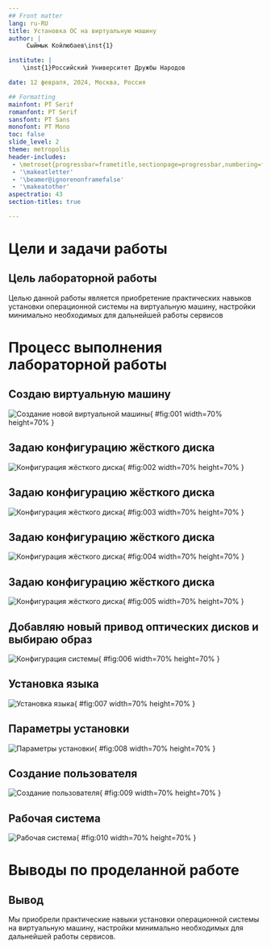 ```yaml
---
## Front matter
lang: ru-RU
title: Установка ОС на виртуальную машину
author: |
	 Сыймык Койлюбаев\inst{1}

institute: |
	\inst{1}Российский Университет Дружбы Народов

date: 12 февраля, 2024, Москва, Россия

## Formatting
mainfont: PT Serif
romanfont: PT Serif
sansfont: PT Sans
monofont: PT Mono
toc: false
slide_level: 2
theme: metropolis
header-includes: 
 - \metroset{progressbar=frametitle,sectionpage=progressbar,numbering=fraction}
 - '\makeatletter'
 - '\beamer@ignorenonframefalse'
 - '\makeatother'
aspectratio: 43
section-titles: true

---
```


# Цели и задачи работы

## Цель лабораторной работы

Целью данной работы является приобретение практических навыков установки операционной системы на виртуальную машину, настройки минимально необходимых для дальнейшей работы сервисов

# Процесс выполнения лабораторной работы

## Создаю виртуальную машину

![Создание новой виртуальной машины](image/01.png){ #fig:001 width=70% height=70% }

## Задаю конфигурацию жёсткого диска

![Конфигурация жёсткого диска](image/02.png){ #fig:002 width=70% height=70% }

## Задаю конфигурацию жёсткого диска

![Конфигурация жёсткого диска](image/03.png){ #fig:003 width=70% height=70% }

## Задаю конфигурацию жёсткого диска

![Конфигурация жёсткого диска](image/04.png){ #fig:004 width=70% height=70% }

## Задаю конфигурацию жёсткого диска

![Конфигурация жёсткого диска](image/05.png){ #fig:005 width=70% height=70% }

## Добавляю новый привод оптических дисков и выбираю образ 

![Конфигурация системы](image/06.png){ #fig:006 width=70% height=70% }

## Установка языка

![Установка языка](image/07.png){ #fig:007 width=70% height=70% }

## Параметры установки

![Параметры установки](image/08.png){ #fig:008 width=70% height=70% }

## Создание пользователя

![Создание пользователя](image/09.png){ #fig:009 width=70% height=70% }

## Рабочая система

![Рабочая система](image/11.png){ #fig:010 width=70% height=70% }

# Выводы по проделанной работе

## Вывод

Мы приобрели практические навыки установки операционной системы на виртуальную машину, настройки минимально необходимых для дальнейшей работы сервисов.

